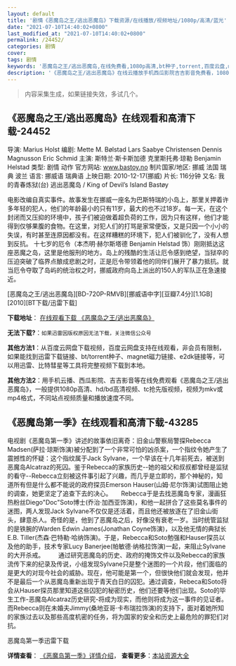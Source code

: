 ```yaml
---
layout: default
title: '剧情《恶魔岛之王/逃出恶魔岛》下载资源/在线播放/视频地址/1080p/高清/蓝光'
date: "2021-07-10T14:40:02+0800"
last_modified_at: "2021-07-10T14:40:02+0800"
permalink: /24452/
categories: 剧情
cover:
tags: 剧情
keywords: '恶魔岛之王/逃出恶魔岛,在线免费看,1080p高清,bt种子,torrent,百度云盘,magnet,磁力链,迅雷下载资源'
description: '《恶魔岛之王/逃出恶魔岛》在线云播放手机西瓜影院吉吉影音免费看，1080p高清bd/hd未删减完整版和tc抢先枪版，mkv/mp4格式，附带bt/torrent种子、magnet/磁力链、百度云盘、网盘资源迅雷下载链接'
---
```


>内容采集生成，如果链接失效，多试几个。


## 《恶魔岛之王/逃出恶魔岛》在线观看和高清下载-24452

导演: Marius Holst 编剧: Mette M. Bølstad Lars Saabye Christensen Dennis Magnusson Eric Schmid 主演: 斯特兰·斯卡斯加德 克里斯托弗·琼勒 Benjamin Helstad 类型: 剧情 动作 官方网站: www.bastoy.no 制片国家/地区: 挪威 法国 瑞典 波兰 语言: 挪威语 瑞典语 上映日期: 2010-12-17(挪威) 片长: 116分钟 又名: 我的青春炼狱(台) 逃出恶魔岛 / King of Devil’s Island Bastøy

电影改编自真实事件。故事发生在挪威一座名为巴斯特瑞的小岛上，那里关押着许多年轻的犯人，他们的年龄最小的只有11岁，最大的也不过18岁。每一天，在这个封闭而又压抑的环境中，孩子们被迫做着超负荷的工作，因为只有这样，他们才能得到仅够果腹的食物。在这里，对犯人们的打骂是家常便饭，又是只因一个小小的失误，有时甚至连原因都没有。在这样糟糕的环境下，犯人们被驯化了，没有人想到反抗。 十七岁的厄令（本杰明·赫尔斯塔德 Benjamin Helstad 饰）刚刚抵达这座恶魔之岛，这里是他服刑的地方。岛上的残酷的生活让厄令感到绝望，当狱卒的压迫突破了临界点酿成悲剧之时，正是厄令带领着他的同伴们展开了暴力抵抗。就当厄令夺取了岛屿的统治权之时，挪威政府向岛上派出的150人的军队正在急速接近。


[恶魔岛之王/逃出恶魔岛][BD-720P-RMVB][挪威语中字][豆瓣7.4分][1.1GB][2010][BT下载/迅雷下载]

**下载地址**： [在线观看下载 《恶魔岛之王/逃出恶魔岛》](https://www.btdx8.com/torrent/king_of_devils_island_2010.html) 


**无法下载?**：`如果迅雷因版权原因无法下载，关注微信公众号 `

**其他方法1**：从百度云网盘下载视频，百度云网盘支持在线观看，非会员有限制，如果能找到迅雷下载链接、bt/torrent种子、magnet磁力链接、e2dk链接等，可以用迅雷、比特彗星等工具将完整视频下载到本地。

**其他方法2**：用手机云播、西瓜影院、吉吉影音等在线免费观看《恶魔岛之王/逃出恶魔岛》，一般提供1080p高清、hd/bd高清视频、tc抢先版视频，视频为mkv或mp4格式，不同站点视频质量和播放速度不同。


## 《恶魔岛第一季》在线观看和高清下载-43285

电视剧《恶魔岛第一季》讲述的故事依旧离奇：旧金山警察局警探Rebecca Madsen(萨拉·琼斯饰演)被分配到了一个非常可怕的凶杀案，一个指纹令她产生了震撼性的怀疑：这个指纹属于Jack Sylvane，一个早该在十几年前死去，被送到恶魔岛Alcatraz的死囚。鉴于Rebecca的家族历史--她的祖父和叔叔都曾经是监狱的看守--Rebecca立刻被这件事引起了兴趣，而几乎是立即的，那个神秘的，知道所有但是什么都不能说的政府探员Emerson Hauser(山姆·尼尔饰演)试图阻止她的调查，她更坚定了追查下去的决心。　　Rebecca于是去找恶魔岛专家，漫画狂热粉丝Diego"Doc"Soto博士(乔治·加西亚饰演)，和他一起拼合了这些莫名事件的迷图，两人发现Jack Sylvane不仅仅是还活着，而且他还被放逐在了旧金山街头，肆意杀人。奇怪的是，他到了恶魔岛之后，好像没有衰老一岁。当时统管监狱的是铁腕的Warden Edwin James(Jonathan Coyne饰演)，以及他无情的典狱长E.B. Tiller(杰森·巴特勒&middot;哈纳饰演)。于是，Rebecca和Soto勉强和Hauser探员以及他的助手，技术专家Lucy Banerjee(帕敏德&middot;纳格拉饰演)一起，来阻止Sylvane的大开杀戒。 　　通过研究恶魔岛的历史、政府的掩饰文件以及Rebecca的家族流传下来的纪录及传说，小组发现Sylvane只是整个迷图的一个片段，他们面临的是更大的对现今社会的威胁。现在，他可能是第一个，但很快他们就会发现，他并不是最后一个从恶魔岛重新出现于青天白日的囚犯。通过调查，Rebeca和Soto将会从Hauser探员那里知道这些囚犯的秘密历史，他们还要等他们出现。Soto的毕生工作-恶魔岛Alcatraz历史研究-将成为现实，而他则将成为这一事件的见证者。而Rebecca则在未婚夫Jimmy(桑地亚哥·卡布瑞拉饰演)的支持下，面对着她所知的家族过去以及那些高度机密的任务，将为国家的安全和历史上最危险的罪犯们对抗。<br />


恶魔岛第一季迅雷下载

**详情查看**： [《恶魔岛第一季》详情介绍](/movie/43285/)， **查看更多**：[本站资源大全](/movie/t/all/)

